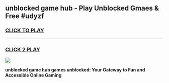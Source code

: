 
## unblocked game hub - Play Unblocked Gmaes & Free #udyzf
<h3>
<a href="https://news.freeplayer.one?title=unblocked_game_hub&ref=24F">CLICK TO PLAY</a></h3>
<hr>

<h3>
<a href="https://news.freeplayer.one?title=unblocked_game_hub&ref=24F">CLICK 2 PLAY</a>
  
</h3>

<a href="https://news.freeplayer.one?title=unblocked_game_hub&ref=24F/"><img src="https://clearcache.store/games.png"></a>


**unblocked game hub games unblocked: Your Gateway to Fun and Accessible Online Gaming**
